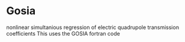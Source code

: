 # Gosia

nonlinear simultanious regression of electric quadrupole transmission coefficients
This uses the GOSIA fortran code
